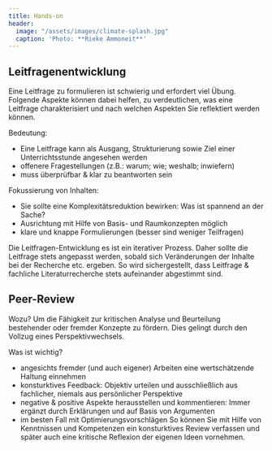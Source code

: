 ```yaml
---
title: Hands-on
header:
  image: "/assets/images/climate-splash.jpg"
  caption: 'Photo: **Rieke Ammoneit**'
---
```


## Leitfragenentwicklung 
Eine Leitfrage zu formulieren ist schwierig und erfordert viel Übung. Folgende Aspekte können dabei helfen, zu verdeutlichen, was eine Leitfrage charakterisiert und nach welchen Aspekten Sie reflektiert werden können.

Bedeutung: 
* Eine Leitfrage kann als Ausgang, Strukturierung sowie Ziel einer Unterrichtsstunde angesehen werden
* offenere Fragestellungen (z.B.: warum; wie; weshalb; inwiefern)
* muss überprüfbar & klar zu beantworten sein

Fokussierung von Inhalten:
* Sie sollte eine Komplexitätsreduktion bewirken: Was ist spannend an der Sache?
* Ausrichtung mit Hilfe von Basis- und Raumkonzepten möglich
* klare und knappe Formulierungen (besser sind weniger Teilfragen)

Die Leitfragen-Entwicklung es ist ein iterativer Prozess. Daher sollte die Leitfrage stets angepasst werden, sobald sich Veränderungen der Inhalte bei der Recherche etc. ergeben. So wird sichergestellt, dass Leitfrage & fachliche Literaturrecherche stets aufeinander abgestimmt sind. 
 
## Peer-Review
Wozu?
Um die Fähigkeit zur kritischen Analyse und Beurteilung bestehender oder fremder Konzepte zu fördern. Dies gelingt durch den Vollzug eines Perspektivwechsels. 

Was ist wichtig?
* angesichts fremder (und auch eigener) Arbeiten eine wertschätzende Haltung einnehmen
* konsturktives Feedback: Objektiv urteilen und ausschließlich aus fachlicher, niemals aus persönlicher Perspektive
* negative & positive Aspekte herausstellen und kommentieren: Immer ergänzt durch Erklärungen und auf Basis von Argumenten
* im besten Fall mit Optimierungsvorschlägen
So können Sie mit Hilfe von Kenntnissen und Kompetenzen ein konsturktives Review verfassen und später auch eine kritische Reflexion der eigenen Ideen vornehmen.  



